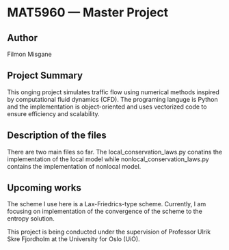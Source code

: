
# MAT5960 — Master Project

## Author
Filmon Misgane

## Project Summary
This onging project simulates traffic flow using numerical methods inspired by computational fluid dynamics (CFD). The programing languge is Python and the implementation is object-oriented and uses vectorized code to ensure efficiency and scalability. 

## Description of the files
There are two main files so far. The local_conservation_laws.py conatins the implementation of the local model while nonlocal_conservation_laws.py contains the implementation of nonlocal model. 

## Upcoming works
The scheme I use here is a Lax-Friedrics-type scheme. Currently, I am focusing on implementation of the convergence of the scheme to the entropy solution. 

This project is being conducted under the supervision of Professor Ulrik Skre Fjordholm at the University for Oslo (UiO).


